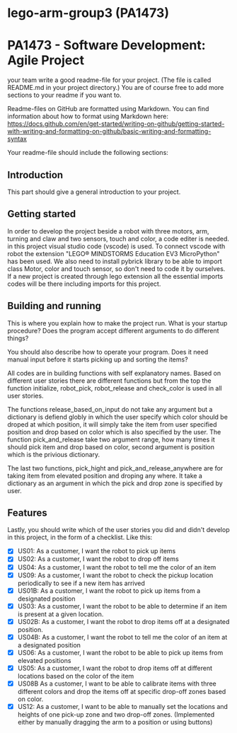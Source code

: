 # lego-arm-group3 (PA1473)



# PA1473 - Software Development: Agile Project 

your team write a good readme-file for your project. (The file is called README.md in your project directory.)
You are of course free to add more sections to your readme if you want to.

Readme-files on GitHub are formatted using Markdown. You can find information about how to format using Markdown here: https://docs.github.com/en/get-started/writing-on-github/getting-started-with-writing-and-formatting-on-github/basic-writing-and-formatting-syntax

Your readme-file should include the following sections:


## Introduction

This part should give a general introduction to your project.


## Getting started

In order to develop the project beside a robot with three motors, arm, turning and claw and two sensors, touch and color, a code editer is needed. in this project visual studio code (vscode) is used. To connect vscode with robot the extension "LEGO® MINDSTORMS Education EV3 MicroPython" has been used. We also need to install pybrick library to be able to import class Motor, color and touch sensor, so don't need to code it by ourselves.
If a new project is created through lego extension all the essential imports codes will be there including imports for this project. 

## Building and running

This is where you explain how to make the project run. What is your startup procedure? Does the program accept different arguments to do different things?

You should also describe how to operate your program. Does it need manual input before it starts picking up and sorting the items?

All codes are in building functions with self explanatory names. Based on different user stories there are different functions but from the top the function initialize, robot_pick, robot_release and check_color is used in all user stories. 

The functions release_based_on_input do not take any argument but a dictionary is defiend globly in which the user specify which color should be droped at which position, it will simply take the item from user specified position and drop based on color which is also specified by the user.
The function pick_and_release take two argument range, how many times it should pick item and drop based on color, second argument is position which is the privious dictionary. 

The last two functions, pick_hight and pick_and_release_anywhere are for taking item from elevated position and droping any where. It take a dictionary as an argument in which the pick and drop zone is specified by user. 

## Features

Lastly, you should write which of the user stories you did and didn't develop in this project, in the form of a checklist. Like this:

- [x] US01: As a customer, I want the robot to pick up items
- [x] US02: As a customer, I want the robot to drop off items
- [x] US04: As a customer, I want the robot to tell me the color of an item
- [x] US09: As a customer, I want the robot to check the pickup location periodically to see if a new item has arrived 
- [x] US01B: As a customer, I want the robot to pick up items from a designated position
- [x] US03: As a customer, I want the robot to be able to determine if an item is present at a given location.
- [x] US02B: As a customer, I want the robot to drop items off at a designated position.
- [x] US04B: As a customer, I want the robot to tell me the color of an item at a designated position
- [x] US06: As a customer, I want the robot to be able to pick up items from elevated positions
- [x] US05: As a customer, I want the robot to drop items off at different locations based on the color of the item
- [x] US08B As a customer, I want to be able to calibrate items with three different colors and drop the items off at specific drop-off zones based on color.
- [x] US12: As a customer, I want to be able to manually set the locations and heights of one pick-up zone and two drop-off zones. (Implemented either by manually dragging the arm to a position or using buttons)     
